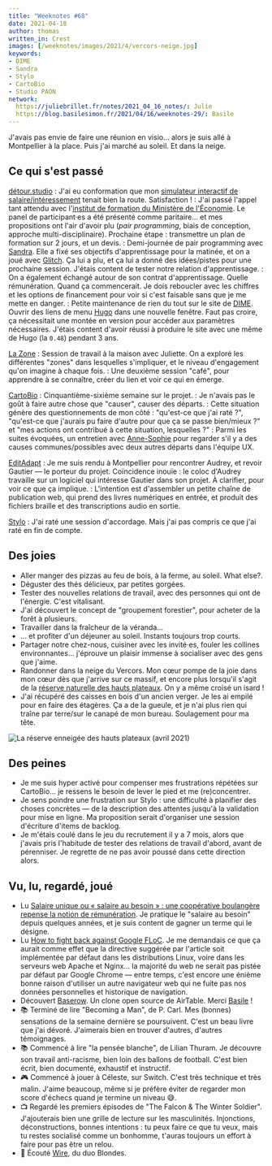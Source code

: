```yaml
---
title: "Weeknotes #68"
date: 2021-04-18
author: thomas
written_in: Crest
images: [/weeknotes/images/2021/4/vercors-neige.jpg]
keywords:
- DIME
- Sandra
- Stylo
- CartoBio
- Studio PAON
network:
  https://juliebrillet.fr/notes/2021_04_16_notes/: Julie
  https://blog.basilesimon.fr/2021/04/16/weeknotes-29/: Basile
---
```


J'avais pas envie de faire une réunion en visio… alors je suis allé à Montpellier à la place. Puis j'ai marché au soleil. Et dans la neige.

<!--more-->

## Ce qui s'est passé

[détour.studio]
: J'ai eu conformation que mon [simulateur interactif de salaire/intéressement](https://observablehq.com/@thom4/cae-simulateur-repartition-resultat) tenait bien la route. Satisfaction !
: J'ai passé l'appel tant attendu avec l'[institut de formation du Ministère de l'Économie](https://www.economie.gouv.fr/igpde). Le panel de participant·es a été présenté comme paritaire… et mes propositions ont l'air d'avoir plu (_pair programming_, biais de conception, approche multi-disciplinaire). Prochaine étape : transmettre un plan de formation sur 2 jours, et un devis.
: Demi-journée de pair programming avec [Sandra]. Elle a fixé ses objectifs d'apprentissage pour la matinée, et on a joué avec [Glitch](https://glitch.com). Ça lui a plu, et ça lui a donné des idées/pistes pour une prochaine session. J'étais content de tester notre relation d'apprentissage.
: On a également échangé autour de son contrat d'apprentissage. Quelle rémunération. Quand ça commencerait. Je dois reboucler avec les chiffres et les options de financement pour voir si c'est faisable sans que je me mette en danger.
: Petite maintenance de rien du tout sur le site de [DIME](https://dime-shs.sciencespo.fr/). Ouvrir des liens de menu [Hugo](https://gohugo.io) dans une nouvelle fenêtre. Faut pas croire, ça nécessitait une montée en version pour accéder aux paramètres nécessaires. J'étais content d'avoir réussi à produire le site avec une même de Hugo (la `0.48`) pendant 3 ans.

[La Zone]
: Session de travail à la maison avec Juliette. On a exploré les différentes "zones" dans lesquelles s'impliquer, et le niveau d'engagement qu'on imagine à chaque fois.
: Une deuxième session "café", pour apprendre à se connaître, créer du lien et voir ce qui en émerge.

[CartoBio]
: Cinquantième-sixième semaine sur le projet.
: Je n'avais pas le goût à faire autre chose que "causer", causer des départs.
: Cette situation génère des questionnements de mon côté : "qu'est-ce que j'ai raté ?", "qu'est-ce que j'aurais pu faire d'autre pour que ça se passe bien/mieux ?" et "mes actions ont contribué à cette situation, lesquelles ?"
: Parmi les suites évoquées, un entretien avec [Anne-Sophie](https://www.hello-bokeh.fr) pour regarder s'il y a des causes communes/possibles avec deux autres départs dans l'équipe UX.

[EditAdapt]
: Je me suis rendu à Montpellier pour rencontrer Audrey, et revoir Gautier — le porteur du projet. Coïncidence inouïe : le coloc d'Audrey travaille sur un logiciel qui intéresse Gautier dans son projet. À clarifier, pour voir ce que ça implique.
: L'intention est d'assembler un petite chaîne de publication web, qui prend des livres numériques en entrée, et produit des fichiers braille et des transcriptions audio en sortie.

[Stylo]
: J'ai raté une session d'accordage. Mais j'ai pas compris ce que j'ai raté en fin de compte.

## Des joies

- Aller manger des pizzas au feu de bois, à la ferme, au soleil. <span lang="en">What else?</span>.
- Déguster des thés délicieux, par petites gorgées.
- Tester des nouvelles relations de travail, avec des personnes qui ont de l'énergie. C'est vitalisant.
- J'ai découvert le concept de "groupement forestier", pour acheter de la forêt à plusieurs.
- Travailler dans la fraîcheur de la véranda…
- … et profiter d'un déjeuner au soleil. Instants toujours trop courts.
- Partager notre chez-nous, cuisiner avec les invité·es, fouler les collines environnantes… j'éprouve un plaisir immense à socialiser avec des gens que j'aime.
- Randonner dans la neige du Vercors. Mon cœur pompe de la joie dans mon cœur dès que j'arrive sur ce massif, et encore plus lorsqu'il s'agit de la [réserve naturelle des hauts plateaux](https://www.reserves-naturelles.org/hauts-plateaux-du-vercors). On y a même croisé un isard !
- J'ai récupéré des caisses en bois d'un ancien verger. Je les ai empilé pour en faire des étagères. Ça a de la gueule, et je n'ai plus rien qui traîne par terre/sur le canapé de mon bureau. Soulagement pour ma tête.

![](/weeknotes/images/2021/4/vercors-neige.jpg "La réserve enneigée des hauts plateaux (avril 2021)")

## Des peines

- Je me suis hyper activé pour compenser mes frustrations répétées sur CartoBio… je ressens le besoin de lever le pied et me (re)concentrer.
- Je sens poindre une frustration sur Stylo : une difficulté à planifier des choses concrètes — de la description des attentes jusqu'à la validation pour mise en ligne. Ma proposition serait d'organiser une session d'écriture d'items de backlog.
- Je m'étais coulé dans le jeu du recrutement il y a 7 mois, alors que j'avais pris l'habitude de tester des relations de travail d'abord, avant de pérenniser. Je regrette de ne pas avoir poussé dans cette direction alors.

## Vu, lu, regardé, joué

- Lu [Salaire unique ou « salaire au besoin » : une coopérative boulangère repense la notion de rémunération](https://www.bastamag.net/salaire-au-besoin-egalite-salariale-alternative-cooperative-Scop-boulangerie-Le-Pain-des-Cairns-reconnaissance-du-travail). Je pratique le "salaire au besoin" depuis quelques années, et je suis content de gagner un terme qui le désigne.
- Lu [How to fight back against Google FLoC](https://plausible.io/blog/google-floc). Je me demandais ce que ça aurait comme effet que la directive suggérée par l'article soit implémentée par défaut dans les distributions Linux, voire dans les serveurs web Apache et Nginx… la majorité du web ne serait pas pistée par défaut par Google Chrome — entre temps, c'est encore une énième bonne raison d'utiliser un autre navigateur web qui ne fuite pas nos données personnelles et historique de navigation.
- Découvert [Baserow](https://baserow.io/). Un clone open source de AirTable. Merci [Basile] !
- 📚 Terminé de lire "Becoming a Man", de P. Carl. Mes (bonnes) sensations de la semaine dernière se poursuivent. C'est un beau livre que j'ai dévoré. J'aimerais bien en trouver d'autres, d'autres témoignages.
- 📚 Commencé à lire "la pensée blanche", de Lilian Thuram. Je découvre son travail anti-racisme, bien loin des ballons de football. C'est bien écrit, bien documenté, exhaustif et instructif.
- 🎮 Commencé à jouer à Céleste, sur Switch. C'est très technique et très malin. J'aime beaucoup, même si je préfère éviter de regarder mon score d'échecs quand je termine un niveau 😅.
- 📺 Regardé les premiers épisodes de "The Falcon & The Winter Soldier". J'ajouterais bien une grille de lecture sur les masculinités. Injonctions, déconstructions, bonnes intentions : tu peux faire ce que tu veux, mais tu restes socialisé comme un bonhomme, t'auras toujours un effort à faire pour pas être un relou.
- 🎵 Écouté [Wire](https://www.youtube.com/watch?v=z_JgE0MWU3Q), du duo Blondes.

[détour.studio]: /
[Stylo]: https://github.com/EcrituresNumeriques/stylo
[CartoBio]: https://cartobio.org/
[EditAdapt]: http://editadapt.fr/
[La Zone]: http://la.zone
[YesWiki]: https://yeswiki.net
[DataGalaxy]: https://www.datagalaxy.com/
[Classes à 12]: https://beta.gouv.fr/startups/classes12.html

[Noémie]: https://noemiegirard.co
[Sandra]: https://sandrakpodar.net/
[Guillaume]: https://www.yuzutech.fr/
[Antoine]: https://www.quaternum.net/
[Yannick]: https://elsif.fr/
[Basile]: https://basilesimon.fr/
[Maïtané]: https://maiwann.net/
[Laurent]: https://cocotier.xyz/
